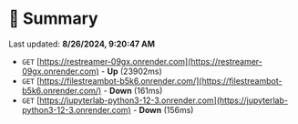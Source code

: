 # 📖 Summary
Last updated: **8/26/2024, 9:20:47 AM**

- `GET` [https://restreamer-09gx.onrender.com](https://restreamer-09gx.onrender.com) - **Up** (23902ms)
- `GET` [https://filestreambot-b5k6.onrender.com/](https://filestreambot-b5k6.onrender.com/) - **Down** (161ms)
- `GET` [https://jupyterlab-python3-12-3.onrender.com](https://jupyterlab-python3-12-3.onrender.com) - **Down** (156ms)
